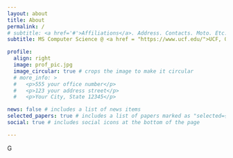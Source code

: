 ```yaml
---
layout: about
title: About
permalink: /
# subtitle: <a href='#'>Affiliations</a>. Address. Contacts. Moto. Etc.
subtitle: MS Computer Science @ <a href = "https://www.ucf.edu/">UCF, Orlando<a>

profile:
  align: right
  image: prof_pic.jpg
  image_circular: true # crops the image to make it circular
  # more_info: >
  #   <p>555 your office number</p>
  #   <p>123 your address street</p>
  #   <p>Your City, State 12345</p>

news: false # includes a list of news items
selected_papers: true # includes a list of papers marked as "selected={true}"
social: true # includes social icons at the bottom of the page

---
```

 

 G
